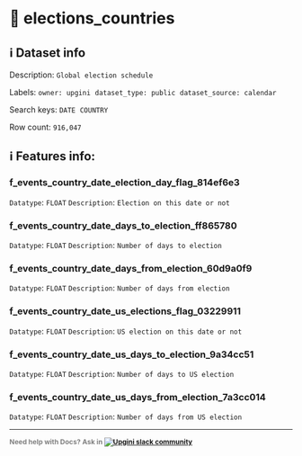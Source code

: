 # 📖 elections_countries 
## ℹ️ Dataset info 
Description: `Global election schedule ` 

Labels: ` owner: upgini ` &nbsp;` dataset_type: public ` &nbsp;` dataset_source: calendar ` &nbsp;

Search keys: 
` DATE ` &nbsp;` COUNTRY ` &nbsp;

Row count: `916,047` 

## ℹ️ Features info:

### f_events_country_date_election_day_flag_814ef6e3
`Datatype`: `FLOAT`
`Description`: `Election on this date or not`

### f_events_country_date_days_to_election_ff865780
`Datatype`: `FLOAT`
`Description`: `Number of days to election`

### f_events_country_date_days_from_election_60d9a0f9
`Datatype`: `FLOAT`
`Description`: `Number of days from election`

### f_events_country_date_us_elections_flag_03229911
`Datatype`: `FLOAT`
`Description`: `US election on this date or not`

### f_events_country_date_us_days_to_election_9a34cc51
`Datatype`: `FLOAT`
`Description`: `Number of days to US election`

### f_events_country_date_us_days_from_election_7a3cc014
`Datatype`: `FLOAT`
`Description`: `Number of days from US election`



---

<span style="color:grey;font-weight:700;font-size:12px">
    Need help with Docs? Ask in
    <a href="https://4mlg.short.gy/join-upgini-community">
        <img alt="Upgini slack community" src="https://img.shields.io/badge/slack-@upgini-orange.svg?logo=slack">
    </a>
</span>